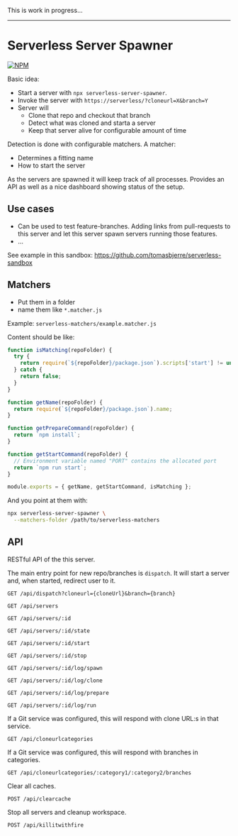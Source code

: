 This is work in progress...

---

# Serverless Server Spawner

[![NPM](https://img.shields.io/npm/v/serverless-server-spawner.svg?style=flat-square)](https://www.npmjs.com/package/serverless-server-spawner)

Basic idea:

- Start a server with `npx serverless-server-spawner`.
- Invoke the server with `https://serverless/?cloneurl=X&branch=Y`
- Server will
  - Clone that repo and checkout that branch
  - Detect what was cloned and starta a server
  - Keep that server alive for configurable amount of time

Detection is done with configurable matchers. A matcher:

- Determines a fitting name
- How to start the server

As the servers are spawned it will keep track of all processes. Provides an API as well as a nice dashboard showing status of the setup.

## Use cases

- Can be used to test feature-branches. Adding links from pull-requests to this server and let this server spawn servers running those features.
- ...

See example in this sandbox:
https://github.com/tomasbjerre/serverless-sandbox

## Matchers

- Put them in a folder
- name them like `*.matcher.js`

Example: `serverless-matchers/example.matcher.js`

Content should be like:

```js
function isMatching(repoFolder) {
  try {
    return require(`${repoFolder}/package.json`).scripts['start'] != undefined;
  } catch {
    return false;
  }
}

function getName(repoFolder) {
  return require(`${repoFolder}/package.json`).name;
}

function getPrepareCommand(repoFolder) {
  return `npm install`;
}

function getStartCommand(repoFolder) {
  // Environment variable named "PORT" contains the allocated port
  return `npm run start`;
}

module.exports = { getName, getStartCommand, isMatching };
```

And you point at them with:

```sh
npx serverless-server-spawner \
  --matchers-folder /path/to/serverless-matchers
```

## API

RESTful API of the this server.

The main entry point for new repo/branches is `dispatch`. It will start a server and, when started, redirect user to it.

```
GET /api/dispatch?cloneurl={cloneUrl}&branch={branch}
```

```
GET /api/servers
```

```
GET /api/servers/:id
```

```
GET /api/servers/:id/state
```

```
GET /api/servers/:id/start
```

```
GET /api/servers/:id/stop
```

```
GET /api/servers/:id/log/spawn
```

```
GET /api/servers/:id/log/clone
```

```
GET /api/servers/:id/log/prepare
```

```
GET /api/servers/:id/log/run
```

If a Git service was configured, this will respond with clone URL:s in that service.

```
GET /api/cloneurlcategories
```

If a Git service was configured, this will respond with branches in categories.

```
GET /api/cloneurlcategories/:category1/:category2/branches
```

Clear all caches.

```
POST /api/clearcache
```

Stop all servers and cleanup workspace.

```
POST /api/killitwithfire
```
